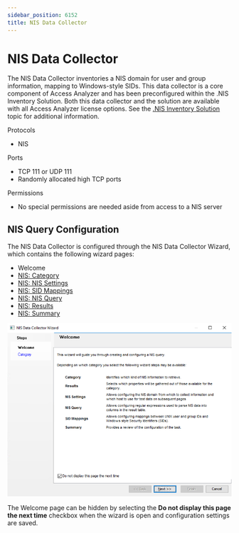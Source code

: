 ```yaml
---
sidebar_position: 6152
title: NIS Data Collector
---
```


# NIS Data Collector

The NIS Data Collector inventories a NIS domain for user and group information, mapping to Windows-style SIDs. This data collector is a core component of Access Analyzer and has been preconfigured within the .NIS Inventory Solution. Both this data collector and the solution are available with all Access Analyzer license options. See the [.NIS Inventory Solution](../../../Solutions/NISInventory/Overview ".NIS Inventory Solution") topic for additional information.

Protocols

* NIS

Ports

* TCP 111 or UDP 111
* Randomly allocated high TCP ports

Permissions

* No special permissions are needed aside from access to a NIS server

## NIS Query Configuration

The NIS Data Collector is configured through the NIS Data Collector Wizard, which contains the following wizard pages:

* Welcome
* [NIS: Category](Category "NIS: Category")
* [NIS: NIS Settings](Settings "NIS: NIS Settings")
* [NIS: SID Mappings](SIDMappings "NIS: SID Mappings")
* [NIS: NIS Query](Query "NIS: NIS Query")
* [NIS: Results](Results "NIS: Results")
* [NIS: Summary](Summary "NIS: Summary")

![NIS Data Collector Wizard Welcome page](../../../../../../../static/images/AccessAnalyzer_12.0/Content/Resources/Images/EnterpriseAuditor/Admin/DataCollector/NIS/Welcome.png "NIS Data Collector Wizard Welcome page")

The Welcome page can be hidden by selecting the **Do not display this page the next time** checkbox when the wizard is open and configuration settings are saved.